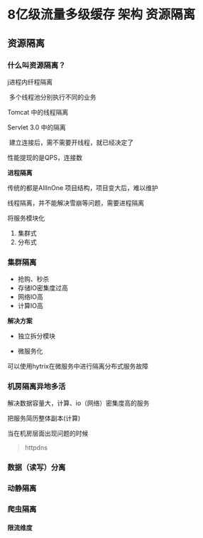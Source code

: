 # 8亿级流量多级缓存 架构  资源隔离

## 资源隔离

### 什么叫资源隔离？





j进程内纤程隔离

​	多个线程池分别执行不同的业务



Tomcat 中的线程隔离

Servlet  3.0 中的隔离

​		建立连接后，需不需要开线程，就已经决定了



 性能提现的是QPS，连接数



**进程隔离**

传统的都是AllInOne 项目结构，项目变大后，难以维护

线程隔离，并不能解决雪崩等问题，需要进程隔离

将服务模块化

1. 集群式
2. 分布式



### 集群隔离

- 抢购、秒杀
- 存储IO密集度过高
- 网络IO高
- 计算IO高

**解决方案**

- 独立拆分模块

- 微服务化

可以使用hytrix在微服务中进行隔离分布式服务故障



### 机房隔离异地多活

解决数据容量大，计算、io（网络）密集度高的服务

把服务简历整体副本(计算)

当在机房层面出现问题的时候

>  httpdns



### 数据（读写）分离





### 动静隔离







### 爬虫隔离

#### 限流维度

